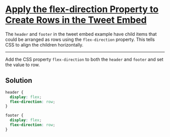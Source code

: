 # [Apply the flex-direction Property to Create Rows in the Tweet Embed](https://learn.freecodecamp.org/responsive-web-design/css-flexbox/apply-the-flex-direction-property-to-create-rows-in-the-tweet-embed)

The `header` and `footer` in the tweet embed example have child items that could be arranged as rows using the `flex-direction` property. This tells CSS to align the children horizontally.

---

Add the CSS property `flex-direction` to both the `header` and `footer` and set the value to row.

## Solution

```css
header {
  display: flex;
  flex-direction: row;
}

footer {
  display: flex;
  flex-direction: row;
}
```
